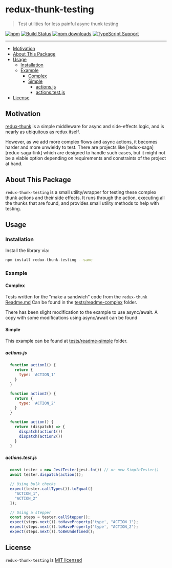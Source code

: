 # redux-thunk-testing

> Test utilities for less painful async thunk testing

[![npm][npm-badge]][npm-link]
[![Build Status][circle-badge]][circle-link]
[![npm downloads][npm-downloads-badge]][npm-link]
[![TypeScript Support][type-ts-badge]][type-ts-link]

---

<!-- TOC depthFrom:2 -->

- [Motivation](#motivation)
- [About This Package](#about-this-package)
- [Usage](#usage)
  - [Installation](#installation)
  - [Example](#example)
    - [Complex](#complex)
    - [Simple](#simple)
      - [actions.js](#actionsjs)
      - [actions.test.js](#actionstestjs)
- [License](#license)

<!-- /TOC -->

## Motivation

[redux-thunk][redux-thunk-link] is a simple middleware for async and side-effects logic,
and is nearly as ubiquitous as redux itself.

However, as we add more complex flows and async actions, it becomes harder and more unwieldy to test.
There are projects like [redux-saga][redux-saga-link] which are designed to handle
such cases, but it might not be a viable option depending on requirements and constraints of
the project at hand.

## About This Package

`redux-thunk-testing` is a small utility/wrapper for testing these complex thunk actions and
their side effects. It runs through the action, executing all the thunks that are found,
and provides small utility methods to help with testing.

## Usage

### Installation

Install the library via:

```bash
npm install redux-thunk-testing --save
```

### Example

#### Complex

Tests written for the "make a sandwich" code from the `redux-thunk` [Readme.md][redux-thunk-readme-link]
Can be found in the [tests/readme-complex][readme-complex] folder.

There has been slight modification to the example to use async/await.
A copy with some modifications using async/await can be found


#### Simple

This example can be found at [tests/readme-simple][readme-simple] folder.

##### actions.js

```js
  function action1() {
    return {
      type: 'ACTION_1'
    }
  }

  function action2() {
    return {
      type: 'ACTION_2'
    }
  }

  function action() {
    return (dispatch) => {
      dispatch(action1())
      dispatch(action2())
    }
  }
```

##### actions.test.js

```js
  const tester = new JestTester(jest.fn()) // or new SimpleTester()
  await tester.dispatch(action());

  // Using bulk checks
  expect(tester.callTypes()).toEqual([
    "ACTION_1",
    "ACTION_2"
  ]);

  // Using a stepper
  const steps = tester.callStepper();
  expect(steps.next()).toHaveProperty('type', "ACTION_1");
  expect(steps.next()).toHaveProperty('type', "ACTION_2");
  expect(steps.next()).toBeUndefined();
```

## License

`redux-thunk-testing` is [MIT licensed](./LICENSE)

[npm-badge]: https://img.shields.io/npm/v/redux-thunk-testing.svg?style=flat-square
[npm-link]: https://www.npmjs.com/package/redux-thunk-testing
[npm-next-badge]: https://img.shields.io/npm/v/redux-thunk-testing/next.svg?style=flat-square
[npm-downloads-badge]: https://img.shields.io/npm/dt/redux-thunk-testing.svg?style=flat-square
[circle-badge]: https://img.shields.io/circleci/project/github/yeojz/redux-thunk-testing/master.svg?style=flat-square
[circle-link]: https://circleci.com/gh/yeojz/redux-thunk-testing
[type-ts-badge]: https://img.shields.io/badge/typedef-.d.ts-blue.svg?style=flat-square&longCache=true
[type-ts-link]: https://github.com/yeojz/redux-thunk-testing/tree/master/src/index.ts

[redux-thunk-link]: https://www.npmjs.com/package/redux-thunk
[redux-thunk-readme-link]: https://github.com/reduxjs/redux-thunk/blob/d5b6921037ea4ac414e8b6ba3398e4cd6287784c/README.md#Composition
[redux-sage-link]: https://www.npmjs.com/package/redux-saga
[readme-simple]: https://github.com/yeojz/redux-thunk-testing/blob/master/tests/simple
[readme-complex]: https://github.com/yeojz/redux-thunk-testing/blob/master/tests/complex
